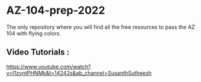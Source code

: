# AZ-104-prep-2022
The only repository where you will find all the free resources to pass the AZ 104 with flying colors.

## Video Tutorials :
https://www.youtube.com/watch?v=I1zvntPHNMk&t=14242s&ab_channel=SusanthSutheesh
